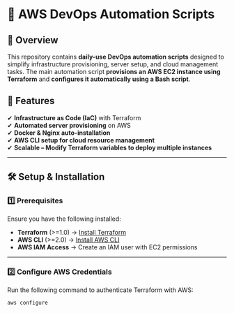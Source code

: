 # 🚀 AWS DevOps Automation Scripts

## 📌 Overview
This repository contains **daily-use DevOps automation scripts** designed to simplify infrastructure provisioning, server setup, and cloud management tasks. The main automation script **provisions an AWS EC2 instance using Terraform** and **configures it automatically using a Bash script**.

## 🔧 Features
✔ **Infrastructure as Code (IaC)** with Terraform  
✔ **Automated server provisioning** on AWS  
✔ **Docker & Nginx auto-installation**  
✔ **AWS CLI setup for cloud resource management**  
✔ **Scalable – Modify Terraform variables to deploy multiple instances**  

---

## 🛠 Setup & Installation

### **1️⃣ Prerequisites**
Ensure you have the following installed:
- **Terraform** (>=1.0) → [Install Terraform](https://developer.hashicorp.com/terraform/tutorials/aws-get-started/install-cli)
- **AWS CLI** (>=2.0) → [Install AWS CLI](https://docs.aws.amazon.com/cli/latest/userguide/install-cliv2.html)
- **AWS IAM Access** → Create an IAM user with EC2 permissions

---

### **2️⃣ Configure AWS Credentials**
Run the following command to authenticate Terraform with AWS:

```bash
aws configure

